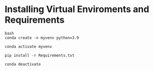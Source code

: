 # Installing Virtual Enviroments and Requirements
```
bash
conda create -n myvenv python=3.9

conda activate myvenv

pip install -r Requirements.txt

conda deactivate

```
